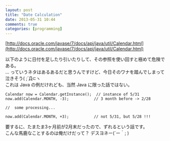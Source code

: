 ```yaml
---
layout: post
title: "Date Calculation"
date: 2013-05-31 10:44
comments: true
categories: [programming]
---
```

[http://docs.oracle.com/javase/7/docs/api/java/util/Calendar.html](http://docs.oracle.com/javase/7/docs/api/java/util/Calendar.html)

以下のように日付を足したり引いたりして、その参照を使い回すと極めて危険である。  
... っていうネタはあるあるだと思うんですけど、今日そのワナを踏んでしまって泣きそう( ;´Д⊂ヽ   
これは Java の例だけれども、当然 Java に限った話ではない。

	Calendar now = Calendar.getInstance();  // instance of 5/31
	now.add(Calendar.MONTH, -3);           // 3 month before -> 2/28
	
	//  some processing...
	
	now.add(Calendar.MONTH, +3);           // not 5/31, but 5/28 !!!

要するに、たまたま3ヶ月前が2月末だったので、ずれるという話です。  
こんな馬鹿なことするのは俺だけだって？ デスヨネー(´ー｀; )

